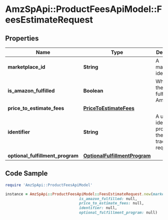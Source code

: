 # AmzSpApi::ProductFeesApiModel::FeesEstimateRequest

## Properties

Name | Type | Description | Notes
------------ | ------------- | ------------- | -------------
**marketplace_id** | **String** | A marketplace identifier. | 
**is_amazon_fulfilled** | **Boolean** | When true, the offer is fulfilled by Amazon. | [optional] 
**price_to_estimate_fees** | [**PriceToEstimateFees**](PriceToEstimateFees.md) |  | 
**identifier** | **String** | A unique identifier provided by the caller to track this request. | 
**optional_fulfillment_program** | [**OptionalFulfillmentProgram**](OptionalFulfillmentProgram.md) |  | [optional] 

## Code Sample

```ruby
require 'AmzSpApi::ProductFeesApiModel'

instance = AmzSpApi::ProductFeesApiModel::FeesEstimateRequest.new(marketplace_id: null,
                                 is_amazon_fulfilled: null,
                                 price_to_estimate_fees: null,
                                 identifier: null,
                                 optional_fulfillment_program: null)
```


